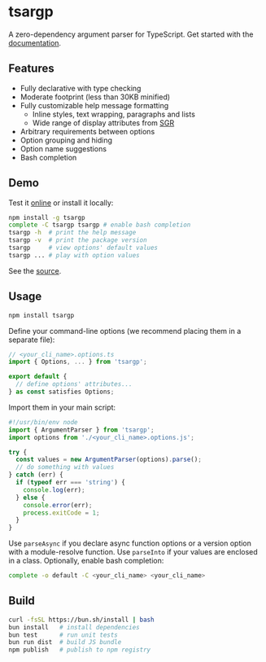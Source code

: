 # tsargp

A zero-dependency argument parser for TypeScript. Get started with the [documentation](https://trulysimple.dev/tsargp/docs).

## Features

- Fully declarative with type checking
- Moderate footprint (less than 30KB minified)
- Fully customizable help message formatting
  - Inline styles, text wrapping, paragraphs and lists
  - Wide range of display attributes from [SGR]
- Arbitrary requirements between options
- Option grouping and hiding
- Option name suggestions
- Bash completion

## Demo

Test it [online](https://trulysimple.dev/tsargp/demo) or install it locally:

```sh
npm install -g tsargp
complete -C tsargp tsargp # enable bash completion
tsargp -h  # print the help message
tsargp -v  # print the package version
tsargp     # view options' default values
tsargp ... # play with option values
```

See the [source](examples/demo.options.ts).

## Usage

```sh
npm install tsargp
```

Define your command-line options (we recommend placing them in a separate file):

```ts
// <your_cli_name>.options.ts
import { Options, ... } from 'tsargp';

export default {
  // define options' attributes...
} as const satisfies Options;
```

Import them in your main script:

```ts
#!/usr/bin/env node
import { ArgumentParser } from 'tsargp';
import options from './<your_cli_name>.options.js';

try {
  const values = new ArgumentParser(options).parse();
  // do something with values
} catch (err) {
  if (typeof err === 'string') {
    console.log(err);
  } else {
    console.error(err);
    process.exitCode = 1;
  }
}
```

Use `parseAsync` if you declare async function options or a version option with a module-resolve function.
Use `parseInto` if your values are enclosed in a class.
Optionally, enable bash completion:

```sh
complete -o default -C <your_cli_name> <your_cli_name>
```

## Build

```sh
curl -fsSL https://bun.sh/install | bash
bun install   # install dependencies
bun test      # run unit tests
bun run dist  # build JS bundle
npm publish   # publish to npm registry
```

[SGR]: https://www.wikiwand.com/en/ANSI_escape_code#SGR_(Select_Graphic_Rendition)_parameters
